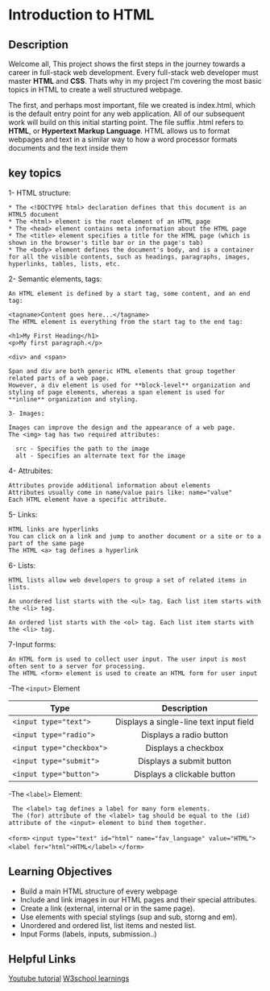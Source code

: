 # Introduction to HTML

## Description

Welcome all, This project shows the first steps in the journey towards a career in full-stack web development. Every full-stack web developer must master **HTML** and **CSS**. Thats why in my project I’m covering the most basic topics in HTML to create a well structured webpage.

The first, and perhaps most important, file we created is index.html, which is the default entry point for any web application. All of our subsequent work will build on this initial starting point. The file suffix .html refers to **HTML**, or **Hypertext Markup Language**. HTML allows us to format webpages and text in a similar way to how a word processor formats documents and the text inside them

## key topics

1- HTML structure:

    * The <!DOCTYPE html> declaration defines that this document is an HTML5 document
    * The <html> element is the root element of an HTML page
    * The <head> element contains meta information about the HTML page
    * The <title> element specifies a title for the HTML page (which is shown in the browser's title bar or in the page's tab)
    * The <body> element defines the document's body, and is a container for all the visible contents, such as headings, paragraphs, images, hyperlinks, tables, lists, etc.

2- Semantic elements, tags:

    An HTML element is defined by a start tag, some content, and an end tag:

    <tagname>Content goes here...</tagname>
    The HTML element is everything from the start tag to the end tag:

    <h1>My First Heading</h1>
    <p>My first paragraph.</p>

    <div> and <span>

    Span and div are both generic HTML elements that group together related parts of a web page.
    However, a div element is used for **block-level** organization and styling of page elements, whereas a span element is used for **inline** organization and styling.

    3- Images:

    Images can improve the design and the appearance of a web page.
    The <img> tag has two required attributes:

      src - Specifies the path to the image
      alt - Specifies an alternate text for the image

4- Attrubites:

    Attributes provide additional information about elements
    Attributes usually come in name/value pairs like: name="value"
    Each HTML element have a specific attribute.

5- Links:

    HTML links are hyperlinks
    You can click on a link and jump to another document or a site or to a part of the same page
    The HTML <a> tag defines a hyperlink

6- Lists:

    HTML lists allow web developers to group a set of related items in lists.

    An unordered list starts with the <ul> tag. Each list item starts with the <li> tag.

    An ordered list starts with the <ol> tag. Each list item starts with the <li> tag.

7-Input forms:

    An HTML form is used to collect user input. The user input is most often sent to a server for processing.
    The HTML <form> element is used to create an HTML form for user input

-The `<input>` Element

| Type                      |               Description               |
| ------------------------- | :-------------------------------------: |
| `<input type="text">`     | Displays a single-line text input field |
| `<input type="radio">`    |         Displays a radio button         |
| `<input type="checkbox">` |           Displays a checkbox           |
| `<input type="submit">`   |        Displays a submit button         |
| `<input type="button">`   |       Displays a clickable button       |

-The `<label>` Element:

     The <label> tag defines a label for many form elements.
     The (for) attribute of the <label> tag should be equal to the (id) attribute of the <input> element to bind them together.

`<form>`
`<input type="text" id="html" name="fav_language" value="HTML">`
`<label for="html">HTML</label>`
`</form>`

## Learning Objectives

- Build a main HTML structure of every webpage
- Include and link images in our HTML pages and their special attributes.
- Create a link (external, internal or in the same page).
- Use elements with special stylings (sup and sub, storng and em).
- Unordered and ordered list, list items and nested list.
- Input Forms (labels, inputs, submission..)

## Helpful Links

[Youtube tutorial](https://www.youtube.com/watch?v=-8ORfgUa8ow)
[W3school learnings](https://www.w3schools.com/html/default.asp)
